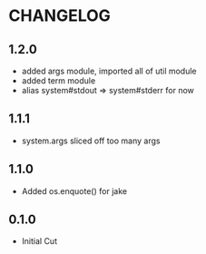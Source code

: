 # CHANGELOG

## 1.2.0

 * added args module, imported all of util module
 * added term module
 * alias system#stdout => system#stderr for now

## 1.1.1

 * system.args sliced off too many args

## 1.1.0

 * Added os.enquote() for jake

## 0.1.0

 * Initial Cut